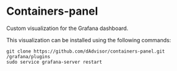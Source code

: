 # Containers-panel
Custom visualization for the Grafana dashboard.

This visualization can be installed using the following commands:

```
git clone https://github.com/dAdvisor/containers-panel.git /grafana/plugins
sudo service grafana-server restart
```
